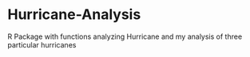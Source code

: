 # Hurricane-Analysis
R Package with functions analyzing Hurricane and my analysis of three particular hurricanes
